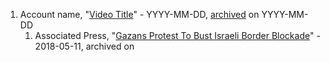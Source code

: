 1. Account name, "[Video Title](https://publish.obsidian.md/destiny/link)" - YYYY-MM-DD, [archived](https://publish.obsidian.md/destiny/link) on YYYY-MM-DD
	1. Associated Press, "[Gazans Protest To Bust Israeli Border Blockade](https://www.youtube.com/watch?v=6CxqQCfkoyA)" - 2018-05-11, archived on